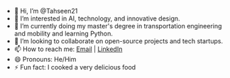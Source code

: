 - 👋 Hi, I’m @Tahseen21
- 👀 I’m interested in AI, technology, and innovative design.
- 🌱 I’m currently doing my master's degree in transportation engineering and mobility and learning Python.
- 💞️ I’m looking to collaborate on open-source projects and tech startups.
- 📫 How to reach me: [Email](tehsin943@gmail.com) | [LinkedIn](https://www.linkedin.com/in/tahseen-bashir-02815010b/)
- 😄 Pronouns: He/Him
- ⚡ Fun fact: I cooked a very delicious food

<!---
Tahseen21/Tahseen21 is a ✨ special ✨ repository because its `README.md` (this file) appears on your GitHub profile.
You can click the Preview link to take a look at your changes.
--->
